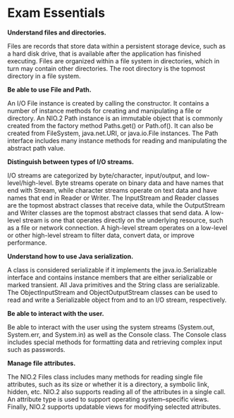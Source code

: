 # Exam Essentials

**Understand files and directories.**

Files are records that store data within a persistent storage device, such as a hard disk drive, that is available after
the application has finished executing. Files are organized within a file system in directories, which in turn may
contain other directories. The root directory is the topmost directory in a file system.

**Be able to use File and Path.**

An I/O File instance is created by calling the constructor. It contains a number of instance methods for creating and
manipulating a file or directory. An NIO.2 Path instance is an immutable object that is commonly created from the
factory method Paths.get() or Path.of(). It can also be created from FileSystem, java.net.URI, or java.io.File
instances. The Path interface includes many instance methods for reading and manipulating the abstract path value.

**Distinguish between types of I/O streams.**

I/O streams are categorized by byte/character, input/output, and low-level/high-level. Byte streams operate on binary
data and have names that end with Stream, while character streams operate on text data and have names that end in Reader
or Writer. The InputStream and Reader classes are the topmost abstract classes that receive data, while the OutputStream
and Writer classes are the topmost abstract classes that send data. A low-level stream is one that operates directly on
the underlying resource, such as a file or network connection. A high-level stream operates on a low-level or other
high-level stream to filter data, convert data, or improve performance.

**Understand how to use Java serialization.**

A class is considered serializable if it implements the java.io.Serializable interface and contains instance members
that are either serializable or marked transient. All Java primitives and the String class are serializable. The
ObjectInputStream and ObjectOutputStream classes can be used to read and write a Serializable object from and to an I/O
stream, respectively.

**Be able to interact with the user.**

Be able to interact with the user using the system streams (System.out, System.err, and System.in) as well as the
Console class. The Console class includes special methods for formatting data and retrieving complex input such as
passwords.

**Manage file attributes.**

The NIO.2 Files class includes many methods for reading single file attributes, such as its size or whether it is a
directory, a symbolic link, hidden, etc. NIO.2 also supports reading all of the attributes in a single call. An
attribute type is used to support operating system–specific views. Finally, NIO.2 supports updatable views for modifying
selected attributes.
